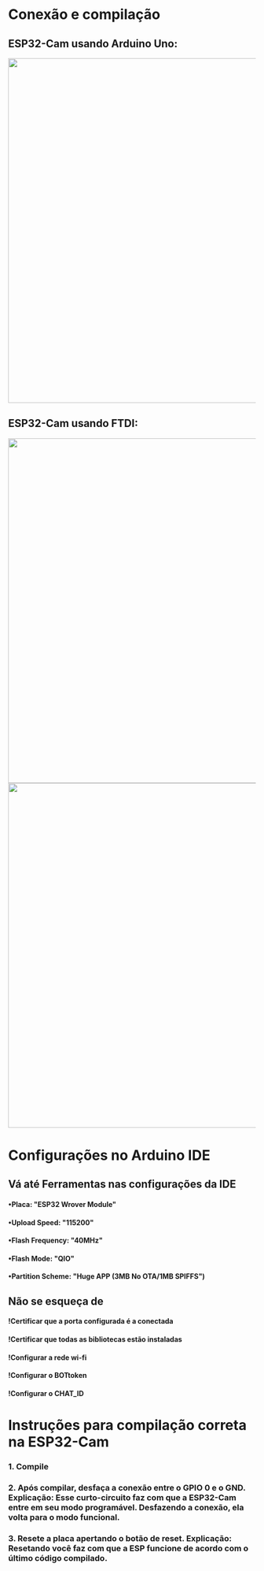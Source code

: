 # Conexão e compilação

## ESP32-Cam usando Arduino Uno:
<img src="https://github.com/IshikawaRasoto/Central-de-Seguranca-Residencial/blob/main/Teste/ESP32-Cam/assets/ESP32CAM-ARDUINO_UNO.png" width = 700>


## ESP32-Cam usando FTDI:
<img src="https://github.com/IshikawaRasoto/Central-de-Seguranca-Residencial/blob/main/Teste/ESP32-Cam/assets/ESP32CAM-FTDI.png" width = 700>
<img src="https://github.com/IshikawaRasoto/Central-de-Seguranca-Residencial/blob/main/Teste/ESP32-Cam/assets/Pinos-FTDI.jpg" width = 700>


# Configurações no Arduino IDE

## Vá até Ferramentas nas configurações da IDE
#### •Placa: "ESP32 Wrover Module"
#### •Upload Speed: "115200"
#### •Flash Frequency: "40MHz"
#### •Flash Mode: "QIO"
#### •Partition Scheme: "Huge APP (3MB No OTA/1MB SPIFFS")

## Não se esqueça de
#### !Certificar que a porta configurada é a conectada
#### !Certificar que todas as bibliotecas estão instaladas
#### !Configurar a rede wi-fi 
#### !Configurar o BOTtoken
#### !Configurar o CHAT_ID






# Instruções para compilação correta na ESP32-Cam

### 1. Compile 
### 2. Após compilar, desfaça a conexão entre o GPIO 0 e o GND. Explicação: Esse curto-circuito faz com que a ESP32-Cam entre em seu modo programável. Desfazendo a conexão, ela volta para o modo funcional. 
### 3. Resete a placa apertando o botão de reset. Explicação: Resetando você faz com que a ESP funcione de acordo com o último código compilado.
